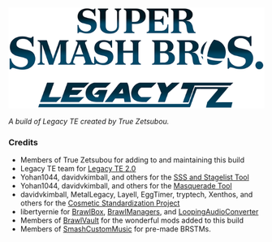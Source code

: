 ![Legacy TZ logo](https://github.com/truezetsu/legacy-tz/raw/master/logo.png)

*A build of Legacy TE created by True Zetsubou.*

### Credits
- Members of True Zetsubou for adding to and maintaining this build
- Legacy TE team for [Legacy TE 2.0](http://www.smashbroslegacy.com/legacy-te.html)
- Yohan1044, davidvkimball, and others for the [SSS and Stagelist Tool](https://modulous.net/mod/1660/Yohan%27s%20SSS%20and%20Stagelist%20Tool)
- Yohan1044, davidvkimball, and others for the [Masquerade Tool](https://modulous.net/mod/1614/Legacy%20TE%20Masquerade%20Tool)
- davidvkimball, MetalLegacy, Layell, EggTimer, tryptech, Xenthos, and others for the [Cosmetic Standardization Project](http://forums.kc-mm.com/Gallery/BrawlView.php?Number=215862)
- libertyernie for [BrawlBox](https://github.com/libertyernie/brawltools), [BrawlManagers](https://github.com/libertyernie/BrawlManagers), and [LoopingAudioConverter](https://github.com/libertyernie/LoopingAudioConverter)
- Members of [BrawlVault](http://forums.kc-mm.com/Gallery/BrawlView.php) for the wonderful mods added to this build
- Members of [SmashCustomMusic](http://smashcustommusic.com) for pre-made BRSTMs.